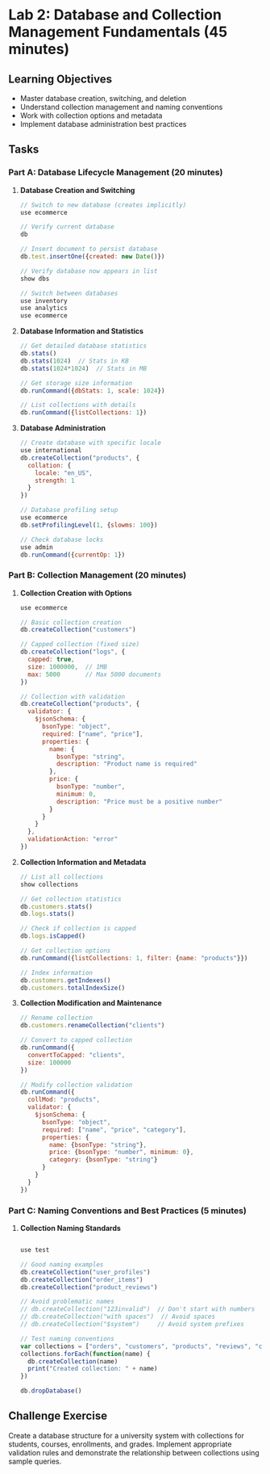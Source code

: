 # Lab 2: Database and Collection Management Fundamentals (45 minutes)

## Learning Objectives
- Master database creation, switching, and deletion
- Understand collection management and naming conventions
- Work with collection options and metadata
- Implement database administration best practices

## Tasks

### Part A: Database Lifecycle Management (20 minutes)
1. **Database Creation and Switching**
   ```javascript
   // Switch to new database (creates implicitly)
   use ecommerce

   // Verify current database
   db

   // Insert document to persist database
   db.test.insertOne({created: new Date()})

   // Verify database now appears in list
   show dbs

   // Switch between databases
   use inventory
   use analytics
   use ecommerce
   ```

2. **Database Information and Statistics**
   ```javascript
   // Get detailed database statistics
   db.stats()
   db.stats(1024)  // Stats in KB
   db.stats(1024*1024)  // Stats in MB

   // Get storage size information
   db.runCommand({dbStats: 1, scale: 1024})

   // List collections with details
   db.runCommand({listCollections: 1})
   ```

3. **Database Administration**
   ```javascript
   // Create database with specific locale
   use international
   db.createCollection("products", {
     collation: {
       locale: "en_US",
       strength: 1
     }
   })

   // Database profiling setup
   use ecommerce
   db.setProfilingLevel(1, {slowms: 100})

   // Check database locks
   use admin
   db.runCommand({currentOp: 1})
   ```

### Part B: Collection Management (20 minutes)
1. **Collection Creation with Options**
   ```javascript
   use ecommerce

   // Basic collection creation
   db.createCollection("customers")

   // Capped collection (fixed size)
   db.createCollection("logs", {
     capped: true,
     size: 1000000,  // 1MB
     max: 5000       // Max 5000 documents
   })

   // Collection with validation
   db.createCollection("products", {
     validator: {
       $jsonSchema: {
         bsonType: "object",
         required: ["name", "price"],
         properties: {
           name: {
             bsonType: "string",
             description: "Product name is required"
           },
           price: {
             bsonType: "number",
             minimum: 0,
             description: "Price must be a positive number"
           }
         }
       }
     },
     validationAction: "error"
   })
   ```

2. **Collection Information and Metadata**
   ```javascript
   // List all collections
   show collections

   // Get collection statistics
   db.customers.stats()
   db.logs.stats()

   // Check if collection is capped
   db.logs.isCapped()

   // Get collection options
   db.runCommand({listCollections: 1, filter: {name: "products"}})

   // Index information
   db.customers.getIndexes()
   db.customers.totalIndexSize()
   ```

3. **Collection Modification and Maintenance**
   ```javascript
   // Rename collection
   db.customers.renameCollection("clients")

   // Convert to capped collection
   db.runCommand({
     convertToCapped: "clients",
     size: 100000
   })

   // Modify collection validation
   db.runCommand({
     collMod: "products",
     validator: {
       $jsonSchema: {
         bsonType: "object",
         required: ["name", "price", "category"],
         properties: {
           name: {bsonType: "string"},
           price: {bsonType: "number", minimum: 0},
           category: {bsonType: "string"}
         }
       }
     }
   })
   ```

### Part C: Naming Conventions and Best Practices (5 minutes)
1. **Collection Naming Standards**
   ```javascript

   use test

   // Good naming examples
   db.createCollection("user_profiles")
   db.createCollection("order_items")
   db.createCollection("product_reviews")

   // Avoid problematic names
   // db.createCollection("123invalid")  // Don't start with numbers
   // db.createCollection("with spaces")  // Avoid spaces
   // db.createCollection("$system")     // Avoid system prefixes

   // Test naming conventions
   var collections = ["orders", "customers", "products", "reviews", "categories"]
   collections.forEach(function(name) {
     db.createCollection(name)
     print("Created collection: " + name)
   })

   db.dropDatabase()
   ```

## Challenge Exercise
Create a database structure for a university system with collections for students, courses, enrollments, and grades. Implement appropriate validation rules and demonstrate the relationship between collections using sample queries.